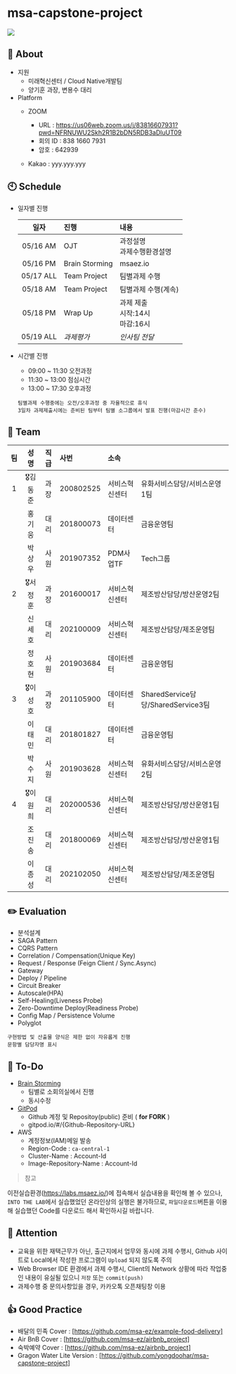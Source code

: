 # msa-capstone-project
<img src= "https://t1.daumcdn.net/cfile/tistory/997A00365C79475E04?download">

## 📢 About
* 지원
  - 미래혁신센터 / Cloud Native개발팀
  - 양기훈 과장, 변용수 대리
* Platform
  - ZOOM
    + URL : https://us06web.zoom.us/j/83816607931?pwd=NFRNUWU2Skh2R1B2bDN5RDB3aDluUT09
    + 회의 ID : 838 1660 7931
    + 암호 : 642939

  - Kakao : yyy.yyy.yyy

## 🕙 Schedule
* 일자별 진행

    |일자|진행|내용|
    |:------:|:---|:---|
    |05/16 AM|OJT|과정설명<br>과제수행환경설명|
    |05/16 PM|Brain Storming|msaez.io|
    |05/17 ALL|Team Project|팀별과제 수행|
    |05/18 AM|Team Project|팀별과제 수행(계속)|
    |05/18 PM|Wrap Up|과제 제출<br>시작:14시<br>마감:16시|
    |05/19 ALL|*과제평가*|*인사팀 전달*|

* 시간별 진행
  - 09:00 ~ 11:30 오전과정
  - 11:30 ~ 13:00 점심시간
  - 13:00 ~ 17:30 오후과정
  ```
  팀별과제 수행중에는 오전/오후과정 중 자율적으로 휴식
  3일차 과제제출시에는 준비된 팀부터 팀별 소그룹에서 발표 진행(마감시간 준수)
  ```
  
## 👫 Team

   |팀|성명|직급|사번|소속||
   |:----:|:------:|:------:|:------|:------|------|
   |1|🎖김동준|과장|200802525|서비스혁신센터|유화서비스담당/서비스운영1팀|
   ||  홍기웅|대리|201800073|데이터센터|금융운영팀|
   ||  박상우|사원|201907352|PDM사업TF|Tech그룹|
   |2|🎖서정훈|과장|201600017|서비스혁신센터|제조방산담당/방산운영2팀|
   ||  신세호|대리|202100009|서비스혁신센터|제조방산담당/제조운영팀|
   ||   정호현|사원|201903684|데이터센터|금융운영팀|
   |3|🎖이성호|과장|201105900|데이터센터|SharedService담당/SharedService3팀|
   ||  이태민|대리|201801827|데이터센터|금융운영팀|
   ||  박수지|사원|201903628|서비스혁신센터|유화서비스담당/서비스운영2팀|
   |4|🎖이원희|대리|202000536|서비스혁신센터|제조방산담당/방산운영1팀|
   ||  조진송|대리|201800069|서비스혁신센터|제조방산담당/방산운영1팀|
   ||  이종성|대리|202102050|서비스혁신센터|제조방산담당/제조운영팀|  
   
   

## ✏️ Evaluation

  * 분석설계
  * SAGA Pattern
  * CQRS Pattern
  * Correlation / Compensation(Unique Key)
  * Request / Response (Feign Client / Sync.Async)
  * Gateway
  * Deploy / Pipeline
  * Circuit Breaker
  * Autoscale(HPA)
  * Self-Healing(Liveness Probe)
  * Zero-Downtime Deploy(Readiness Probe)
  * Config Map / Persistence Volume
  * Polyglot
  ```
  구현방법 및 산출물 양식은 제한 없이 자유롭게 진행
  문항별 담당자명 표시
  ```


## 📑 To-Do

* <a href="https://www.msaez.io/#/" target="_blank">Brain Storming</a>
  + 팀별로 소회의실에서 진행
  + 동시수정
* <a href="https://gitpod.io/#/https://github.com/kihoon-yang/msa-capstone-project" target="_blank">GitPod</a>
  + Github 계정 및 Repositoy(public) 준비 ( **for FORK** )
  + gitpod.io/#/{Github-Repository-URL}
* AWS
  + 계정정보(IAM)메일 발송
  + Region-Code : `ca-central-1`
  + Cluster-Name : Account-Id
  + Image-Repository-Name : Account-Id

> 참고

  이전실습환경(https://labs.msaez.io/)에 접속해서 실습내용을 확인해 볼 수 있으나, `INTO THE LAB`에서 실습했었던 온라인상의 실행은 불가하므로, `파일다운로드`버튼을 이용해 실습했던 Code를 다운로드 해서 확인하시길 바랍니다.



## 🧨 Attention
* 교육을 위한 재택근무가 아닌, 출근지에서 업무와 동시에 과제 수행시, Github 사이트로 Local에서 작성한 프로그램이 `Upload` 되지 않도록 주의
* Web Browser IDE 환경에서 과제 수행시, Client의 Network 상황에 따라 작업중인 내용이 유실될 있으니 `저장` 또는 `commit(push)`
* 과제수행 중 문의사항있을 경우, 카카오톡 오픈채팅창 이용



## 👍 Good Practice
  * 배달의 민족 Cover : [https://github.com/msa-ez/example-food-delivery]
  * Air BnB Cover : [https://github.com/msa-ez/airbnb_project]
  * 숙박예약 Cover : [https://github.com/msa-ez/airbnb_project]
  * Gragon Water Lite Version : [https://github.com/yongdoohar/msa-capstone-project]


